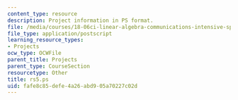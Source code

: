 ```yaml
---
content_type: resource
description: Project information in PS format.
file: /media/courses/18-06ci-linear-algebra-communications-intensive-spring-2004/fafe8c85defe4a26abd905a70227c02d_rs5.ps
file_type: application/postscript
learning_resource_types:
- Projects
ocw_type: OCWFile
parent_title: Projects
parent_type: CourseSection
resourcetype: Other
title: rs5.ps
uid: fafe8c85-defe-4a26-abd9-05a70227c02d
---
```

